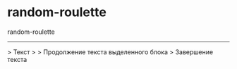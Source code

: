 # random-roulette
random-roulette
<hr>
> Текст
> 
> Продолжение текста выделенного блока
> Завершение текста
